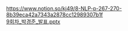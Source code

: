 https://www.notion.so/kj49/8-NLP-p-267-270-8b39eca42a7343a2878cc12989307b1f
</br>
[9회차_박경준_발표.pptx](https://github.com/sejongsmarcle/2024_Winter_Ai_study/files/14195487/9._._.pptx)
